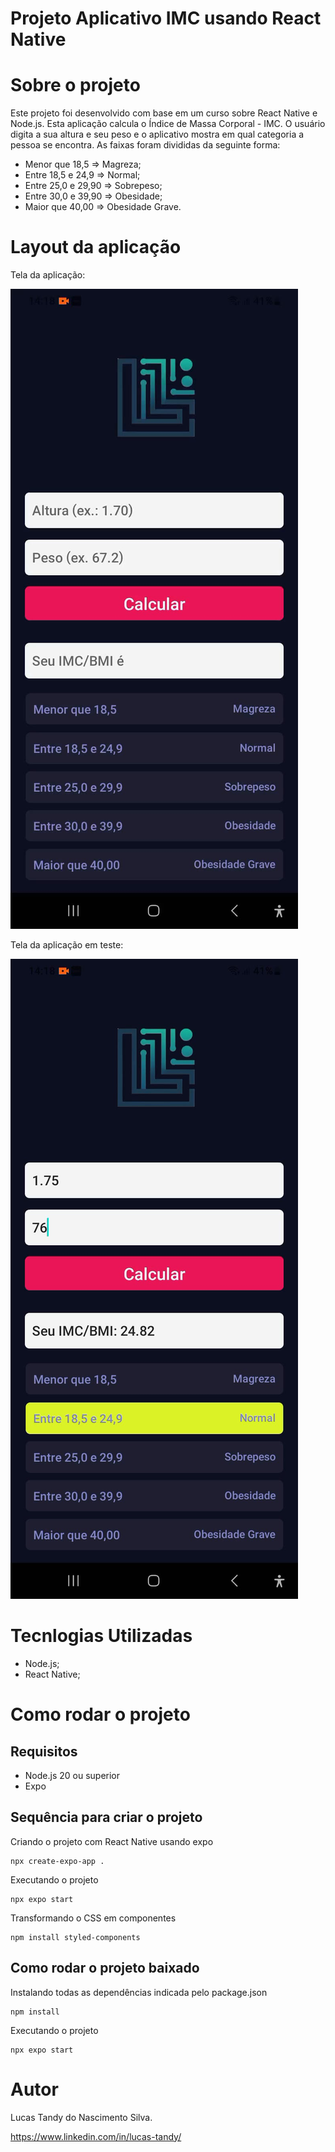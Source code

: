 # Projeto Aplicativo IMC usando React Native

# Sobre o projeto
Este projeto foi desenvolvido com base em um curso sobre React Native e Node.js.
Esta aplicação calcula o Índice de Massa Corporal - IMC. O usuário digita a sua altura e seu peso e o aplicativo mostra em qual categoria a pessoa se encontra. As faixas foram divididas da seguinte forma:
* Menor que 18,5 => Magreza;
* Entre 18,5 e 24,9 => Normal;
* Entre 25,0 e 29,90 => Sobrepeso;
* Entre 30,0 e 39,90 => Obesidade;
* Maior que 40,00 => Obesidade Grave.

# Layout da aplicação
Tela da aplicação:

![Tela da aplicação](https://github.com/lucastandy/app_react_native/blob/main/assets/tela01.jpeg)

Tela da aplicação em teste:

![Tela da aplicação em teste](https://github.com/lucastandy/app_react_native/blob/main/assets/tela02.jpeg)

# Tecnlogias Utilizadas

* Node.js;
* React Native;

# Como rodar o projeto
## Requisitos
* Node.js 20 ou superior
* Expo
## Sequência para criar o projeto
Criando o projeto com React Native usando expo
```
npx create-expo-app .
```

Executando o projeto
```
npx expo start
```

Transformando o CSS em componentes
```
npm install styled-components
```

## Como rodar o projeto baixado
Instalando todas as dependências indicada pelo package.json
```
npm install
```

Executando o projeto
```
npx expo start
```

# Autor
Lucas Tandy do Nascimento Silva.

https://www.linkedin.com/in/lucas-tandy/




